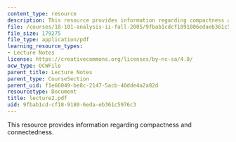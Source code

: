 ```yaml
---
content_type: resource
description: This resource provides information regarding compactness and connectedness.
file: /courses/18-101-analysis-ii-fall-2005/9fbab1cdcf1891806edaeb361c5976c3_lecture2.pdf
file_size: 179275
file_type: application/pdf
learning_resource_types:
- Lecture Notes
license: https://creativecommons.org/licenses/by-nc-sa/4.0/
ocw_type: OCWFile
parent_title: Lecture Notes
parent_type: CourseSection
parent_uid: f1e66049-be8c-2147-5acb-40dde4a2a82d
resourcetype: Document
title: lecture2.pdf
uid: 9fbab1cd-cf18-9180-6eda-eb361c5976c3
---
```

This resource provides information regarding compactness and connectedness.